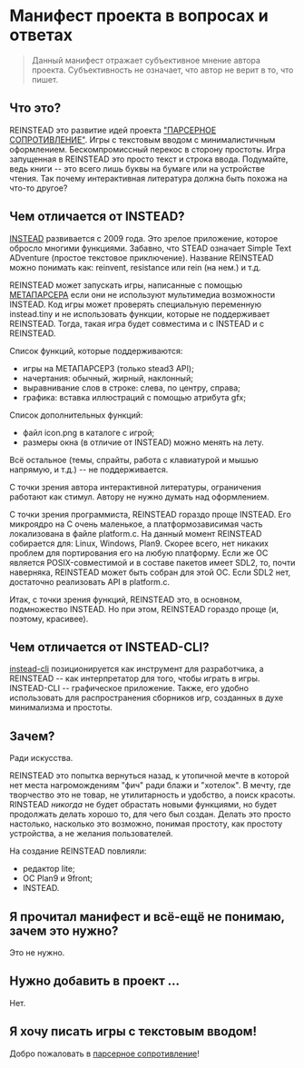 # Манифест проекта в вопросах и ответах

> Данный манифест отражает субъективное мнение автора
> проекта. Субъективность не означает, что автор не верит в то, что
> пишет.

## Что это?

REINSTEAD это развитие идей проекта ["ПАРСЕРНОЕ
СОПРОТИВЛЕНИЕ"](https://parser.hugeping.ru/). Игры с текстовым вводом
с минималистичным оформлением. Бескомпромиссный перекос в сторону
простоты. Игра запущенная в REINSTEAD это просто текст и строка
ввода. Подумайте, ведь книги -- это всего лишь буквы на бумаге или на
устройстве чтения. Так почему интерактивная литература должна быть
похожа на что-то другое?

## Чем отличается от INSTEAD?

[INSTEAD](https://instead.hugeping.ru) развивается с 2009 года. Это
зрелое приложение, которое обросло многими функциями. Забавно, что
STEAD означает Simple Text ADventure (простое текстовое
приключение). Название REINSTEAD можно понимать как: reinvent,
resistance или rein (на нем.) и т.д.

REINSTEAD может запускать игры, написанные с помощью
[МЕТАПАРСЕРА](https://instead.hugeping.ru/page/metaparser/) если они
не используют мультимедиа возможности INSTEAD. Код игры может
проверять специальную переменную instead.tiny и не использовать
функции, которые не поддерживает REINSTEAD. Тогда, такая игра будет
совместима и с INSTEAD и с REINSTEAD.

Список функций, которые поддерживаются:

- игры на МЕТАПАРСЕР3 (только stead3 API);
- начертания: обычный, жирный, наклонный;
- выравнивание слов в строке: слева, по центру, справа;
- графика: вставка иллюстраций с помощью атрибута gfx;

Список дополнительных функций:

- файл icon.png в каталоге с игрой;
- размеры окна (в отличие от INSTEAD) можно менять на лету.

Всё остальное (темы, спрайты, работа с клавиатурой и мышью напрямую, и
т.д.) -- не поддерживается.

С точки зрения автора интерактивной литературы, ограничения работают
как стимул. Автору не нужно думать над оформлением.

С точки зрения программиста, REINSTEAD гораздо проще INSTEAD. Его
микроядро на C очень маленькое, а платформозависимая часть
локализована в файле platform.c. На данный момент REINSTEAD собирается
для: Linux, Windows, Plan9. Скорее всего, нет никаких проблем для
портирования его на любую платформу. Если же ОС является
POSIX-совместимой и в составе пакетов имеет SDL2, то, почти наверняка,
REINSTEAD может быть собран для этой ОС. Если SDL2 нет, достаточно
реализовать API в platform.c.

Итак, с точки зрения функций, REINSTEAD это, в основном, подмножество
INSTEAD. Но при этом, REINSTEAD гораздо проще (и, поэтому, красивее).

## Чем отличается от INSTEAD-CLI?

[instead-cli](https://github.com/instead-hub/instead-cli)
позиционируется как инструмент для разработчика, а REINSTEAD -- как
интерпретатор для того, чтобы играть в игры. INSTEAD-CLI --
графическое приложение. Также, его удобно использовать для
распространения сборников игр, созданных в духе минимализма и
простоты.

## Зачем?

Ради искусства.

REINSTEAD это попытка вернуться назад, к утопичной мечте в которой нет
места нагромождениям "фич" ради блажи и "хотелок". В мечту, где
творчество это не товар, не утилитарность и удобство, а поиск
красоты. RINSTEAD *никогда* не будет обрастать новыми функциями, но
будет продолжать делать хорошо то, для чего был создан. Делать это
просто настолько, насколько это возможно, понимая простоту, как
простоту устройства, а не желания пользователей.

На создание REINSTEAD повлияли:

- редактор lite;
- ОС Plan9 и 9front;
- INSTEAD.

## Я прочитал манифест и всё-ещё не понимаю, зачем это нужно?

Это не нужно.

## Нужно добавить в проект ...

Нет.

## Я хочу писать игры с текстовым вводом!

Добро пожаловать в [парсерное сопротивление](http://instead-games.ru)!
